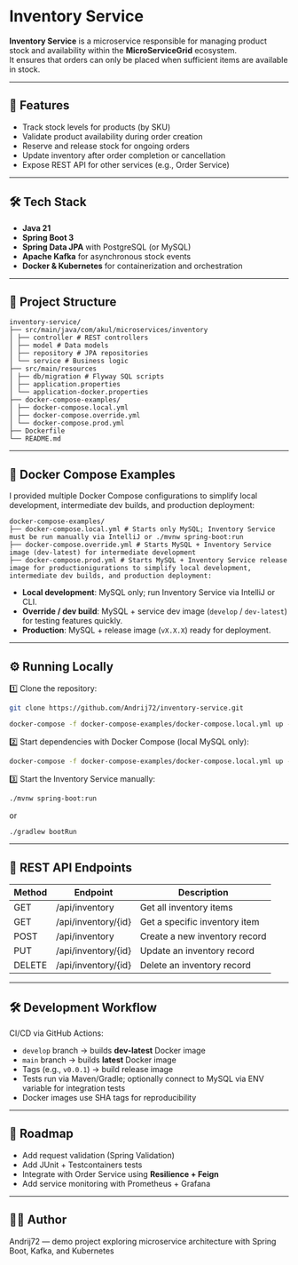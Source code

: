 # Inventory Service

**Inventory Service** is a microservice responsible for managing product stock and availability within the **MicroServiceGrid** ecosystem.  
    It ensures that orders can only be placed when sufficient items are available in stock.

---

## 🚀 Features
- Track stock levels for products (by SKU)
- Validate product availability during order creation
- Reserve and release stock for ongoing orders
- Update inventory after order completion or cancellation
- Expose REST API for other services (e.g., Order Service)

---

## 🛠️ Tech Stack
- **Java 21**
- **Spring Boot 3**
- **Spring Data JPA** with PostgreSQL (or MySQL)
- **Apache Kafka** for asynchronous stock events
- **Docker & Kubernetes** for containerization and orchestration

---

## 📂 Project Structure
    inventory-service/
    ├── src/main/java/com/akul/microservices/inventory
    │ ├── controller # REST controllers
    │ ├── model # Data models
    │ ├── repository # JPA repositories
    │ └── service # Business logic
    ├── src/main/resources
    │ ├── db/migration # Flyway SQL scripts
    │ ├── application.properties
    │ └── application-docker.properties
    ├── docker-compose-examples/
    │ ├── docker-compose.local.yml
    │ ├── docker-compose.override.yml
    │ └── docker-compose.prod.yml
    ├── Dockerfile
    └── README.md

---
## 🐳 Docker Compose Examples

I provided multiple Docker Compose configurations to simplify local development, intermediate dev builds,
and production deployment:

    docker-compose-examples/
    ├── docker-compose.local.yml # Starts only MySQL; Inventory Service must be run manually via IntelliJ or ./mvnw spring-boot:run
    ├── docker-compose.override.yml # Starts MySQL + Inventory Service image (dev-latest) for intermediate development
    ├── docker-compose.prod.yml # Starts MySQL + Inventory Service release image for productionigurations to simplify local development, intermediate dev builds, and production deployment:


- **Local development**: MySQL only; run Inventory Service via IntelliJ or CLI.
- **Override / dev build**: MySQL + service dev image (`develop` / `dev-latest`) for testing features quickly.
- **Production**: MySQL + release image (`vX.X.X`) ready for deployment.

---

## ⚙️ Running Locally

1️⃣ Clone the repository:
```bash
git clone https://github.com/Andrij72/inventory-service.git
```
```bash
docker-compose -f docker-compose-examples/docker-compose.local.yml up -d
```
2️⃣ Start dependencies with Docker Compose (local MySQL only):
```bash
docker-compose -f docker-compose-examples/docker-compose.local.yml up -d
```
3️⃣ Start the Inventory Service manually:
```bash
./mvnw spring-boot:run
```
or
```bash
./gradlew bootRun
```

-----
## 📌 REST API Endpoints
| Method | Endpoint               | Description                     |
|--------|-----------------------|---------------------------------|
| GET    | /api/inventory        | Get all inventory items         |
| GET    | /api/inventory/{id}   | Get a specific inventory item  |
| POST   | /api/inventory        | Create a new inventory record  |
| PUT    | /api/inventory/{id}   | Update an inventory record     |
| DELETE | /api/inventory/{id}   | Delete an inventory record     |

------
## 🛠️ Development Workflow

CI/CD via GitHub Actions:

- `develop` branch → builds **dev-latest** Docker image
- `main` branch → builds **latest** Docker image
- Tags (e.g., `v0.0.1`) → build release image
- Tests run via Maven/Gradle; optionally connect to MySQL via ENV variable for integration tests
- Docker images use SHA tags for reproducibility

---

## 📌 Roadmap

- Add request validation (Spring Validation)
- Add JUnit + Testcontainers tests
- Integrate with Order Service using **Resilience + Feign**
- Add service monitoring with Prometheus + Grafana

---

## 👨‍💻 Author

Andrij72 — demo project exploring microservice architecture with Spring Boot, Kafka, and Kubernetes
